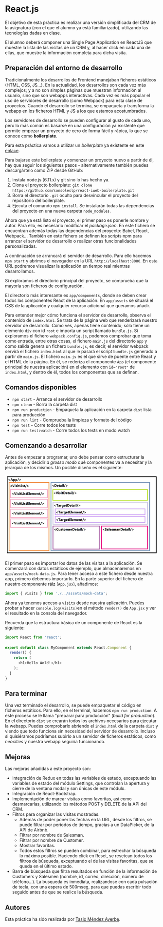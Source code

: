 # React.js

El objetivo de esta práctica es realizar una versión simplificada del CRM de la asignatura (con el que el alumno ya está familiarizado), utilizando las tecnologías dadas en clase.

El alumno deberá componer una Single Page Application en ReactJS que muestre la lista de las visitas de un CRM y, al hacer click en cada una de ellas, que muestre la información completa para dicha visita.

## Preparación del entorno de desarrollo

Tradicionalmente los desarrollos de Frontend manejaban ficheros estáticos (HTML, CSS, JS...). En la actualidad, los desarrollos son cada vez más complejos; y a no son simples páginas que muestran información al usuario, sino que son webapps interactivas. Cada vez es más popular el uso de servidores de desarrollo (como Webpack) para esta clase de proyectos. Cuando el desarrollo se termina, se empaqueta y transforma la webapp en los ficheros HTML y JS a los que estamos acostumbrados.

Los servidores de desarrollo se pueden configurar al gusto de cada uno, pero lo más común es basarse en una configuración ya existente que permite empezar un proyecto de cero de forma fácil y rápica, lo que se conoce como **boilerplate**.

Para esta práctica vamos a utilizar un _boilerplate_ ya existente en este [enlace](https://github.com/sonsoleslp/react-iweb-boilerplate).

Para bajarse este boilerplate y comenzar un proyecto nuevo a partir de él, hay que seguir los siguientes pasos - alternativamente también puedes descargártelo como ZIP desde GitHub:

1. Instala node.js (6.11.x) y git sino lo has hecho ya.
2. Clona el proyecto boilerplate:
  `git clone https://github.com/sonsoleslp/react-iweb-boilerplate.git`
3. Borra el directorio `.git` oculto para desvincular el proyecto del repositorio del boilerplate.
4. Ejecuta el comando `npm install`. Se instalarán todas las dependencias del proyecto en una nueva carpeta `node_modules`.

Ahora que ya está listo el proyecto, el primer paso es ponerle nombre y autor. Para ello, es necesario modificar el _package.json_. En este fichero se encuentran además todas las dependencias del proyecto: Babel, React, Webpack... También en este fichero se definen los scripts npm para arrancar el servidor de desarrollo o realizar otras funcionalidades personalizadas.

A continuación se arrancará el servidor de desarrollo. Para ello hacemos `npm start` y abrimos el navegador en la URL `http://localhost:8080`. En esta URL podremos visualizar la aplicación en tiempo real mientras desarrollamos.

Si exploramos el directorio principal del proyecto, se comprueba que la mayoría son ficheros de configuración. 

El directorio más interesante es `app/components`, donde se deben crear todos los componentes React de la aplicación. En `app/assets` se situará el CSS de la aplicación y cualquier recurso adicional que queramos añadir.

Para entender mejor cómo funciona el servidor de desarrollo, observa el contenido de `index.html`. Se trata de la página web que renderizará nuestro servidor de desarrollo. Como ves, apenas tiene contenido; sólo tiene un elemento `div` con id `root` e importa un script llamado `bundle.js`. Si exploramos el fichero `webpack.config.js`, podemos comprobar que toma como entrada, entre otras cosas, el fichero `main.js` del directorio `app` y como salida genera un fichero `bundle.js`, es decir, el servidor webpack servirá el fichero `index.html` al que le pasará el script `bundle.js` generado a partir de `main.js`. El fichero `main.js` es el que sirve de puente entre React y el HTML de la página. En él, se rederiza el componente `App` (el componente principal de nuestra aplicación) en el elemento con `id="root"` de `index.html`, y dentro de él, todos los componentes que se definan.

## Comandos disponibles

* `npm start` - Arranca el servidor de desarrollo
* `npm clean` - Borra la carpeta dist
* `npm run production` - Empaqueta la aplicación en la carpeta `dist` lista para producción
* `npm run lint` - Comprueba la limpieza y formato del código
* `npm test` - Corre todos los tests
* `npm run test:watch` - Corre todos los tests en modo watch

## Comenzando a desarrollar

Antes de empezar a programar, uno debe pensar como estructurar la aplicación, y decidir _a grosso modo_ qué componentes va a necesitar y la jerarquía de los mismos. Un posible diseño es el siguiente:

![design](design.png)

El primer paso es importar los datos de las visitas a la aplicación. Se comenzará con datos estáticos de ejemplo, que almacenaremos en `app/assets/mock-data.js`. Para tener acceso a este fichero desde nuestra app, primero debemos importarlo. En la parte superior del fichero de nuestro componente ráiz (`App.jsx`), añadimos:

```javascript
import { visits } from './../assets/mock-data';
```

Ahora ya tenemos acceso a `visits` desde nuestra aplicación. Puedes probar a hacer `console.log(visits)`en el método `render()` de `App.jsx` y ver el resultado en la consola del navegador.

Recuerda que la estructura básica de un componente de React es la siguiente:

```javascript
import React from 'react';

export default class MyComponent extends React.Component {
  render() {
    return (
      <h1>Hello Wold!</h1>
    );
  }
}
```

## Para terminar

Una vez terminado el desarrollo, se puede empaquetar el código en ficheros estáticos. Para ello, en el terminal, hacemos `npm run production`. A este proceso se le llama "preparar para producción" (_build for production_). En el directorio `dist` se crearán todos los archivos necesarios para ejecutar la webapp. Puedes comprobarlo abriendo el `index.html` de la carpeta `dist` y viendo que todo funciona sin necesidad del servidor de desarrollo. Incluso si quisiéramos podríamos subirlo a un servidor de ficheros estáticos, como _neocities_ y nuestra webapp seguiría funcionando.

## Mejoras

Las mejoras añadidas a este proyecto son:

* Integración de Redux en todas las variables de estado, exceptuando las variables de estado del módulo Settings, que controlan la apertura y cierre de la ventana modal y son únicas de este módulo.
* Integración de React-Bootstrap.
* Implementación de marcar visitas como favoritas, así como desmarcarlas, utilizando los métodos POST y DELETE de la API del CRM.
* Filtros para organizar las visitas mostradas.
  * Además de poder poner las fechas en la URL, desde los filtros, se puede filtrar por periodos de tiempo, gracias a un DataPicker, de la API de Airbnb.
  * Filtrar por nombre de Salesman.
  * Filtrar por nombre de Customer.
  * Mostrar favoritas.
  * Todos estos filtros se pueden combinar, para estrechar la búsqueda lo máximo posible. Haciendo click en Reset, se resetean todos los filtros de búsqueda, exceptuando el de las visitas favoritas, que se queda en el último estado.
* Barra de búsqueda que filtra resultados en función de la información de Customers y Salesmen (nombre, id, correo, dirección, número de teléfono...). La busqueda es inmediata, realizandose con cada pulsación de tecla, con una espera de 500mseg, para que puedas escribir todo seguido antes de que se realice la búsqueda.

## Autores

Esta práctica ha sido realizada por [Tasio Méndez Ayerbe](https://github.com/tasiomendez).
